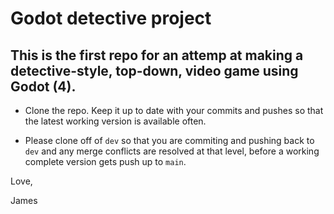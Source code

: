 # Godot detective project

## This is the first repo for an attemp at making a detective-style, top-down, video game using Godot (4).

* Clone the repo. Keep it up to date with your commits and pushes so that the latest working version is available often.

* Please clone off of `dev` so that you are commiting and pushing back to `dev` and any merge conflicts are resolved at that level, before a working complete version gets push up to `main`.

Love,

James